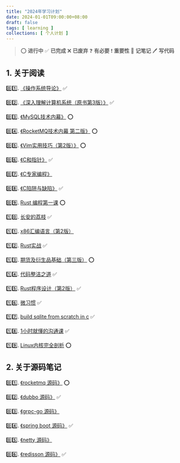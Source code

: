```yaml
---
title: "2024年学习计划"
date: 2024-01-01T09:00:00+08:00
draft: false
tags: [ learning ]
collections: [ 个人计划 ]
---
```


> :o: **进行中**
> :white_check_mark: **已完成**
> :x: **已废弃**
> :question: **有必要**
> :exclamation: **重要性**
> :memo: **记笔记**
> :pen: **写代码**

## 1. 关于阅读

:zero::one:. [《操作系统导论》](https://book.douban.com/subject/33463930/) :white_check_mark:

:zero::two:. [《深入理解计算机系统（原书第3版）》](https://book.douban.com/subject/26912767/) :white_check_mark:

:zero::three:. [《MySQL技术内幕》](https://book.douban.com/subject/24708143/) :o:

:zero::four:. [《RocketMQ技术内幕 第二版》](https://book.douban.com/subject/35626441/) :o:

:zero::five:. [《Vim实用技巧（第2版）》](https://book.douban.com/subject/26967597/) :o:

:zero::six:. [《C和指针》](https://book.douban.com/subject/3012360/) :white_check_mark:

:zero::seven:. [《C专家编程》](https://book.douban.com/subject/2377310/)

:zero::eight:. [《C陷阱与缺陷》](https://book.douban.com/subject/2778632/) :white_check_mark:

:zero::nine:. [Rust 编程第一课](https://time.geekbang.org/column/intro/100085301) :o:

:one::zero:. [长安的荔枝](https://book.douban.com/subject/36104107/) :white_check_mark:

:one::one:. [x86汇编语言（第2版）](https://book.douban.com/subject/36238072/)

:one::two:. [Rust实战](https://book.douban.com/subject/36059499/) :white_check_mark:

:one::three:. [期货及衍生品基础（第三版）](https://book.douban.com/subject/35729143/) :o:

:one::four:. [代码整洁之道](https://book.douban.com/subject/34986245/) :white_check_mark:

:one::five:. [Rust程序设计（第2版）](https://book.douban.com/subject/36547630/) :white_check_mark:

:one::six:. [微习惯](https://book.douban.com/subject/26877306/) :white_check_mark:

:one::seven:. [build sqlite from scratch in c](https://cstack.github.io/db_tutorial) :white_check_mark:

:one::eight:. [1小时就懂的沟通课](https://book.douban.com/subject/35256631/) :white_check_mark:

:one::nine:. [Linux内核完全剖析](https://book.douban.com/subject/3229243/) :o:

## 2. 关于源码笔记

:zero::one:. [《rocketmq 源码》](https://github.com/apache/rocketmq) :o:

:zero::two:. [《dubbo 源码》](https://github.com/apache/dubbo) :white_check_mark:

:zero::three:. [《grpc-go 源码》](https://github.com/grpc/grpc-go)

:zero::four:. [《spring boot 源码》](https://github.com/spring-projects/spring-boot) :white_check_mark:

:zero::five:. [《netty 源码》](https://github.com/netty/netty)

:zero::six:. [《redisson 源码》](https://github.com/redisson/redisson) :white_check_mark: